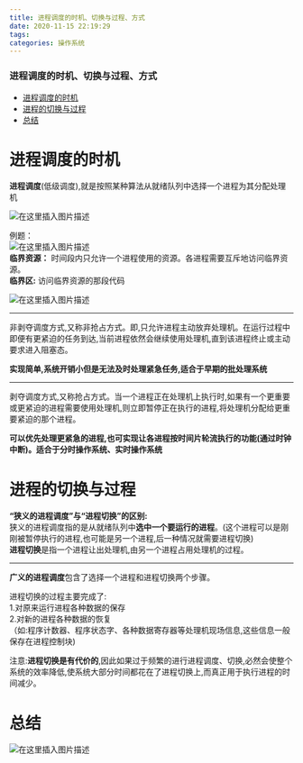 ```yaml
---
title: 进程调度的时机、切换与过程、方式
date: 2020-11-15 22:19:29
tags: 
categories: 操作系统
---
```


<!--more-->

### 进程调度的时机、切换与过程、方式

- [进程调度的时机](#_3)
- [进程的切换与过程](#_31)
- [总结](#_47)

# 进程调度的时机

**进程调度**\(低级调度\),就是按照某种算法从就绪队列中选择一个进程为其分配处理机

![在这里插入图片描述](https://img-blog.csdnimg.cn/20201115221017915.png?x-oss-process=image/watermark,type_ZmFuZ3poZW5naGVpdGk,shadow_10,text_aHR0cHM6Ly9ibG9nLmNzZG4ubmV0L3FxXzIxMDQwNTU5,size_16,color_FFFFFF,t_70#pic_center)

例题：  
![在这里插入图片描述](https://img-blog.csdnimg.cn/20201115220630802.png#pic_center)  
**临界资源：** 时间段内只允许一个进程使用的资源。各进程需要互斥地访问临界资源。  
**临界区:** 访问临界资源的那段代码

![在这里插入图片描述](https://img-blog.csdnimg.cn/20201115220932549.png?x-oss-process=image/watermark,type_ZmFuZ3poZW5naGVpdGk,shadow_10,text_aHR0cHM6Ly9ibG9nLmNzZG4ubmV0L3FxXzIxMDQwNTU5,size_16,color_FFFFFF,t_70#pic_center)

---

非剥夺调度方式,又称非抢占方式。即,只允许进程主动放弃处理机。在运行过程中即便有更紧迫的任务到达,当前进程依然会继续使用处理机,直到该进程终止或主动要求进入阻塞态。

**实现简单,系统开销小但是无法及时处理紧急任务,适合于早期的批处理系统**

---

剥夺调度方式,又称抢占方式。当一个进程正在处理机上执行时,如果有一个更重要或更紧迫的进程需要使用处理机,则立即暂停正在执行的进程,将处理机分配给更重要紧迫的那个进程。

**可以优先处理更紧急的进程,也可实现让各进程按时间片轮流执行的功能\(通过时钟中断\)。适合于分时操作系统、实时操作系统**

# 进程的切换与过程

**“狭义的进程调度”与“进程切换”的区别:**  
狭义的进程调度指的是从就绪队列中**选中一个要运行的进程**。\(这个进程可以是刚刚被暂停执行的进程,也可能是另一个进程,后一种情况就需要进程切换\)  
**进程切换**是指一个进程让出处理机,由另一个进程占用处理机的过程。

---

**广义的进程调度**包含了选择一个进程和进程切换两个步骤。

进程切换的过程主要完成了:  
1.对原来运行进程各种数据的保存  
2.对新的进程各种数据的恢复  
（如:程序计数器、程序状态字、各种数据寄存器等处理机现场信息,这些信息一般保存在进程控制块\)

注意:**进程切换是有代价的**,因此如果过于频繁的进行进程调度、切换,必然会使整个系统的效率降低,使系统大部分时间都花在了进程切换上,而真正用于执行进程的时间减少。

# 总结

![在这里插入图片描述](https://img-blog.csdnimg.cn/202011152218463.png?x-oss-process=image/watermark,type_ZmFuZ3poZW5naGVpdGk,shadow_10,text_aHR0cHM6Ly9ibG9nLmNzZG4ubmV0L3FxXzIxMDQwNTU5,size_16,color_FFFFFF,t_70#pic_center)